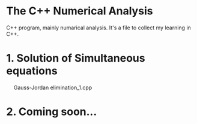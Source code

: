 The C++ Numerical Analysis
===
C++ program, mainly numarical analysis. 
It's a file to collect my learning in C++.

# 1.  Solution of Simultaneous equations
      Gauss-Jordan elimination_1.cpp

# 2.  Coming soon...
